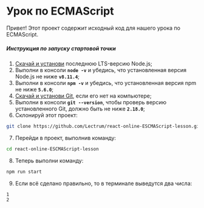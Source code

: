 # Урок по ECMAScript

Привет! Этот проект содержит исходный код для нашего урока по ECMAScript.

##### Инструкция по запуску стартовой точки

1. [Скачай и установи](https://nodejs.org/en/) последнюю LTS-версию Node.js;
2. Выполни в консоли **`node -v`** и убедись, что установленная версия Node.js не ниже **`v8.11.4`**;
3. Выполни в консоли **`npm -v`** и убедись, что установленная версия npm не ниже **`5.6.0`**;
4. [Скачай и установи Git](https://git-scm.com/downloads), если его нет на компьютере;
5. Выполни в консоли **`git --version`**, чтобы проверь версию установленного Git, должно быть не ниже **`2.18.0`**;
6. Склонируй этот проект:

```bash
git clone https://github.com/Lectrum/react-online-ESCMAScript-lesson.git
```

7. Перейди в проект, выполнив команду:

```bash
cd react-online-ESCMAScript-lesson
```

8. Теперь выполни команду:

```bash
npm run start
```

9. Если всё сделано правильно, то в терминале выведутся два числа:

```bash
1
2
```